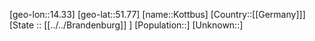 ﻿---
location: [51.77,14.33]
type: City
tags:
- geo/City


SpocWebEntityId: 31596
isDeleted: false
confidential: public

---
[geo-lon::14.33]
[geo-lat::51.77]
[name::Kottbus]
[Country::[[Germany]]]
[State :: [[../../Brandenburg]] ]
[Population::]
[Unknown::]

